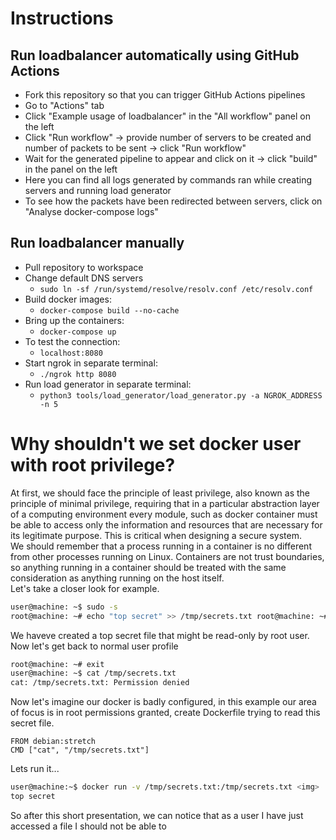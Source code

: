 
# Instructions  
## Run loadbalancer automatically using GitHub Actions

 - Fork this repository so that you can trigger GitHub Actions pipelines
 - Go to "Actions" tab
 - Click "Example usage of loadbalancer" in the "All workflow" panel on the left
 - Click "Run workflow" → provide number of servers to be created and number of packets to be sent → click "Run workflow"
 - Wait for the generated pipeline to appear and click on it → click "build" in the panel on the left
 - Here you can find all logs generated by commands ran while creating servers and running load generator
 - To see how the packets have been redirected between servers, click on "Analyse docker-compose logs"

## Run loadbalancer manually
 - Pull repository to workspace  
 - Change default DNS servers  
   - `sudo ln -sf /run/systemd/resolve/resolv.conf /etc/resolv.conf`  
 - Build docker images:   
   - `docker-compose build --no-cache`  
 - Bring up the containers:   
   - `docker-compose up`  
 - To test the connection:  
   - `localhost:8080`  
 - Start ngrok in separate terminal:  
   - `./ngrok http 8080`       
- Run load generator in separate terminal:  
   - `python3 tools/load_generator/load_generator.py -a NGROK_ADDRESS -n 5`  
# Why shouldn't we set docker user with root privilege?  
At first, we should face the principle of least privilege, also known as the principle of minimal privilege, requiring that in a particular abstraction layer of a computing environment every module, such as docker container must be able to access only the information and resources that are necessary for its legitimate purpose. This is critical when designing a secure system.  
We should remember that a process running in a container is no different from other processes running on Linux. Containers are not trust boundaries, so anything running in a container should be treated with the same consideration as anything running on the host itself.   
Let's take a closer look for example.  
```bash  
user@machine: ~$ sudo -s  
root@machine: ~# echo "top secret" >> /tmp/secrets.txt root@machine: ~# chmod 0600 /tmp/secrets.txt  
```  
We haveve created a top secret file that might be read-only by root user. Now let's get back to normal user profile  
```bash  
root@machine: ~# exit  
user@machine: ~$ cat /tmp/secrets.txt  
cat: /tmp/secrets.txt: Permission denied  
```  
Now let's imagine our docker is badly configured, in this example our area of focus is in root permissions granted, create Dockerfile trying to read this secret file.  
```  
FROM debian:stretch  
CMD ["cat", "/tmp/secrets.txt"]  
```  
Lets run it...  
```bash  
user@machine:~$ docker run -v /tmp/secrets.txt:/tmp/secrets.txt <img>  
top secret  
```  
So after this short presentation, we can notice that as a user I have just accessed a file I should not be able to